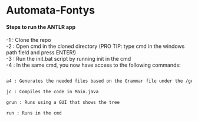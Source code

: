 # Automata-Fontys


#### Steps to run the ANTLR app ####

-1 : Clone the repo  
-2 : Open cmd in the cloned directory (PRO TIP: type cmd in the windows path field and press ENTER!)  
-3 : Run the init.bat script by running init in the cmd  
-4 : In the same cmd, you now have access to the following commands:  

```sh

a4 : Generates the needed files based on the Grammar file under the /gen/ dir

jc : Compiles the code in Main.java

grun : Runs using a GUI that shows the tree

run : Runs in the cmd


```
